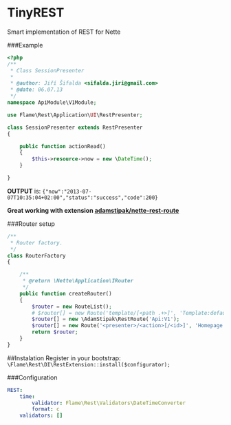TinyREST
========

Smart implementation of REST for Nette

###Example

```php
<?php
/**
 * Class SessionPresenter
 *
 * @author: Jiří Šifalda <sifalda.jiri@gmail.com>
 * @date: 06.07.13
 */
namespace ApiModule\V1Module;

use Flame\Rest\Application\UI\RestPresenter;

class SessionPresenter extends RestPresenter
{

	public function actionRead()
	{
		$this->resource->now = new \DateTime();
	}

}
```

**OUTPUT** is:
`{"now":"2013-07-07T10:35:04+02:00","status":"success","code":200}`

**Great working with extension [adamstipak/nette-rest-route](https://github.com/newPOPE/Nette-RestRoute)**

###Router setup

```php
/**
 * Router factory.
 */
class RouterFactory
{

	/**
	 * @return \Nette\Application\IRouter
	 */
	public function createRouter()
	{
		$router = new RouteList();
		# $router[] = new Route('template/[<path .+>]', 'Template:default');
		$router[] = new \AdamStipak\RestRoute('Api:V1');
		$router[] = new Route('<presenter>/<action>[/<id>]', 'Homepage:default');
		return $router;
	}
}

```

##Instalation
Register in your bootstrap:
`\Flame\Rest\DI\RestExtension::install($configurator);`

###Configuration
```yaml
REST:
	time: 
		validator: Flame\Rest\Validators\DateTimeConverter
		format: c
	validators: []
```



